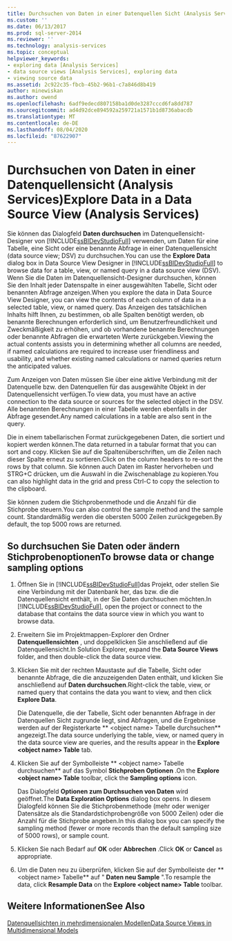 ```yaml
---
title: Durchsuchen von Daten in einer Datenquellen Sicht (Analysis Services) | Microsoft-Dokumentation
ms.custom: ''
ms.date: 06/13/2017
ms.prod: sql-server-2014
ms.reviewer: ''
ms.technology: analysis-services
ms.topic: conceptual
helpviewer_keywords:
- exploring data [Analysis Services]
- data source views [Analysis Services], exploring data
- viewing source data
ms.assetid: 2c922c35-fbcb-45b2-96b1-c7a846d8b419
author: minewiskan
ms.author: owend
ms.openlocfilehash: 6adf9edecd807158ba1d0de3287cccd6fa8dd787
ms.sourcegitcommit: ad4d92dce894592a259721a1571b1d8736abacdb
ms.translationtype: MT
ms.contentlocale: de-DE
ms.lasthandoff: 08/04/2020
ms.locfileid: "87622907"
---
```

# <a name="explore-data-in-a-data-source-view-analysis-services"></a><span data-ttu-id="f503b-102">Durchsuchen von Daten in einer Datenquellensicht (Analysis Services)</span><span class="sxs-lookup"><span data-stu-id="f503b-102">Explore Data in a Data Source View (Analysis Services)</span></span>
  <span data-ttu-id="f503b-103">Sie können das Dialogfeld **Daten durchsuchen** im Datenquellensicht-Designer von [!INCLUDE[ssBIDevStudioFull](../../includes/ssbidevstudiofull-md.md)] verwenden, um Daten für eine Tabelle, eine Sicht oder eine benannte Abfrage in einer Datenquellensicht (data source view; DSV) zu durchsuchen.</span><span class="sxs-lookup"><span data-stu-id="f503b-103">You can use the **Explore Data** dialog box in Data Source View Designer in [!INCLUDE[ssBIDevStudioFull](../../includes/ssbidevstudiofull-md.md)] to browse data for a table, view, or named query in a data source view (DSV).</span></span> <span data-ttu-id="f503b-104">Wenn Sie die Daten im Datenquellensicht-Designer durchsuchen, können Sie den Inhalt jeder Datenspalte in einer ausgewählten Tabelle, Sicht oder benannten Abfrage anzeigen.</span><span class="sxs-lookup"><span data-stu-id="f503b-104">When you explore the data in Data Source View Designer, you can view the contents of each column of data in a selected table, view, or named query.</span></span> <span data-ttu-id="f503b-105">Das Anzeigen des tatsächlichen Inhalts hilft Ihnen, zu bestimmen, ob alle Spalten benötigt werden, ob benannte Berechnungen erforderlich sind, um Benutzerfreundlichkeit und Zweckmäßigkeit zu erhöhen, und ob vorhandene benannte Berechnungen oder benannte Abfragen die erwarteten Werte zurückgeben.</span><span class="sxs-lookup"><span data-stu-id="f503b-105">Viewing the actual contents assists you in determining whether all columns are needed, if named calculations are required to increase user friendliness and usability, and whether existing named calculations or named queries return the anticipated values.</span></span>  
  
 <span data-ttu-id="f503b-106">Zum Anzeigen von Daten müssen Sie über eine aktive Verbindung mit der Datenquelle bzw. den Datenquellen für das ausgewählte Objekt in der Datenquellensicht verfügen.</span><span class="sxs-lookup"><span data-stu-id="f503b-106">To view data, you must have an active connection to the data source or sources for the selected object in the DSV.</span></span> <span data-ttu-id="f503b-107">Alle benannten Berechnungen in einer Tabelle werden ebenfalls in der Abfrage gesendet.</span><span class="sxs-lookup"><span data-stu-id="f503b-107">Any named calculations in a table are also sent in the query.</span></span>  
  
 <span data-ttu-id="f503b-108">Die in einem tabellarischen Format zurückgegebenen Daten, die sortiert und kopiert werden können.</span><span class="sxs-lookup"><span data-stu-id="f503b-108">The data returned in a tabular format that you can sort and copy.</span></span> <span data-ttu-id="f503b-109">Klicken Sie auf die Spaltenüberschriften, um die Zeilen nach dieser Spalte erneut zu sortieren.</span><span class="sxs-lookup"><span data-stu-id="f503b-109">Click on the column headers to re-sort the rows by that column.</span></span> <span data-ttu-id="f503b-110">Sie können auch Daten im Raster hervorheben und STRG+C drücken, um die Auswahl in die Zwischenablage zu kopieren.</span><span class="sxs-lookup"><span data-stu-id="f503b-110">You can also highlight data in the grid and press Ctrl-C to copy the selection to the clipboard.</span></span>  
  
 <span data-ttu-id="f503b-111">Sie können zudem die Stichprobenmethode und die Anzahl für die Stichprobe steuern.</span><span class="sxs-lookup"><span data-stu-id="f503b-111">You can also control the sample method and the sample count.</span></span> <span data-ttu-id="f503b-112">Standardmäßig werden die obersten 5000 Zeilen zurückgegeben.</span><span class="sxs-lookup"><span data-stu-id="f503b-112">By default, the top 5000 rows are returned.</span></span>  
  
## <a name="to-browse-data-or-change-sampling-options"></a><span data-ttu-id="f503b-113">So durchsuchen Sie Daten oder ändern Stichprobenoptionen</span><span class="sxs-lookup"><span data-stu-id="f503b-113">To browse data or change sampling options</span></span>  
  
1.  <span data-ttu-id="f503b-114">Öffnen Sie in [!INCLUDE[ssBIDevStudioFull](../../includes/ssbidevstudiofull-md.md)]das Projekt, oder stellen Sie eine Verbindung mit der Datenbank her, das bzw. die die Datenquellensicht enthält, in der Sie Daten durchsuchen möchten.</span><span class="sxs-lookup"><span data-stu-id="f503b-114">In [!INCLUDE[ssBIDevStudioFull](../../includes/ssbidevstudiofull-md.md)], open the project or connect to the database that contains the data source view in which you want to browse data.</span></span>  
  
2.  <span data-ttu-id="f503b-115">Erweitern Sie im Projektmappen-Explorer den Ordner **Datenquellensichten** , und doppelklicken Sie anschließend auf die Datenquellensicht.</span><span class="sxs-lookup"><span data-stu-id="f503b-115">In Solution Explorer, expand the **Data Source Views** folder, and then double-click the data source view.</span></span>  
  
3.  <span data-ttu-id="f503b-116">Klicken Sie mit der rechten Maustaste auf die Tabelle, Sicht oder benannte Abfrage, die die anzuzeigenden Daten enthält, und klicken Sie anschließend auf **Daten durchsuchen**.</span><span class="sxs-lookup"><span data-stu-id="f503b-116">Right-click the table, view, or named query that contains the data you want to view, and then click **Explore Data**.</span></span>  
  
     <span data-ttu-id="f503b-117">Die Datenquelle, die der Tabelle, Sicht oder benannten Abfrage in der Datenquellen Sicht zugrunde liegt, sind Abfragen, und die Ergebnisse werden auf der Registerkarte \*\* \<object name> Tabelle durchsuchen\*\* angezeigt.</span><span class="sxs-lookup"><span data-stu-id="f503b-117">The data source underlying the table, view, or named query in the data source view are queries, and the results appear in the **Explore \<object name> Table** tab.</span></span>  
  
4.  <span data-ttu-id="f503b-118">Klicken Sie auf der Symbolleiste \*\* \<object name> Tabelle durchsuchen\*\* auf das Symbol **Stichproben Optionen** .</span><span class="sxs-lookup"><span data-stu-id="f503b-118">On the **Explore \<object name> Table** toolbar, click the **Sampling options** icon.</span></span>  
  
     <span data-ttu-id="f503b-119">Das Dialogfeld **Optionen zum Durchsuchen von Daten** wird geöffnet.</span><span class="sxs-lookup"><span data-stu-id="f503b-119">The **Data Exploration Options** dialog box opens.</span></span> <span data-ttu-id="f503b-120">In diesem Dialogfeld können Sie die Stichprobenmethode (mehr oder weniger Datensätze als die Standardstichprobengröße von 5000 Zeilen) oder die Anzahl für die Stichprobe angeben.</span><span class="sxs-lookup"><span data-stu-id="f503b-120">In this dialog box you can specify the sampling method (fewer or more records than the default sampling size of 5000 rows), or sample count.</span></span>  
  
5.  <span data-ttu-id="f503b-121">Klicken Sie nach Bedarf auf **OK** oder **Abbrechen** .</span><span class="sxs-lookup"><span data-stu-id="f503b-121">Click **OK** or **Cancel** as appropriate.</span></span>  
  
6.  <span data-ttu-id="f503b-122">Um die Daten neu zu überprüfen, klicken Sie auf der Symbolleiste der \*\* \<object name> Tabelle\*\* auf " **Daten neu Sample** ".</span><span class="sxs-lookup"><span data-stu-id="f503b-122">To resample the data, click **Resample Data** on the **Explore \<object name> Table** toolbar.</span></span>  
  
## <a name="see-also"></a><span data-ttu-id="f503b-123">Weitere Informationen</span><span class="sxs-lookup"><span data-stu-id="f503b-123">See Also</span></span>  
 [<span data-ttu-id="f503b-124">Datenquellsichten in mehrdimensionalen Modellen</span><span class="sxs-lookup"><span data-stu-id="f503b-124">Data Source Views in Multidimensional Models</span></span>](data-source-views-in-multidimensional-models.md)  
  
  
